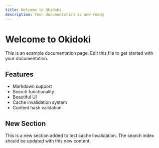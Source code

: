 ```yaml
---
title: Welcome to Okidoki
description: Your documentation is now ready
---
```


# Welcome to Okidoki

This is an example documentation page. Edit this file to get started with your documentation.

## Features

- Markdown support
- Search functionality
- Beautiful UI
- Cache invalidation system
- Content hash validation

## New Section

This is a new section added to test cache invalidation. The search index should be updated with this new content.
